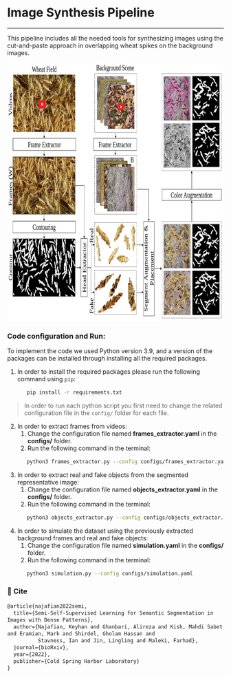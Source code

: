 # Image Synthesis Pipeline
- - -
This pipeline includes all the needed tools for synthesizing images using the cut-and-paste approach in overlapping wheat spikes on the background images.
<p align="center">
  <img src="ImageSimulation.png" alt="Image Synthesis Pipeline" width="800" height="600">
</p>


### Code configuration and Run:
To implement the code we used Python version 3.9, and a version of the packages can be installed through installing all the required packages.

1. In order to install the required packages please run the following command using `pip`: 
   ```bash
      pip install -r requirements.txt
   ```
> In order to run each python script you first need to change the related configuration file in the `config/` folder for each file.

2. In order to extract frames from videos:
   1. Change the configuration file named **frames_extractor.yaml** in the **configs/** folder.  
   2. Run the following command in the terminal:
   ```bash
      python3 frames_extractor.py --config configs/frames_extractor.yaml
   ```       
3. In order to extract real and fake objects from the segmented representative image:
   1. Change the configuration file named **objects_extractor.yaml** in the **configs/** folder. 
   2. Run the following command in the terminal:
   ```bash
      python3 objects_extractor.py --config configs/objects_extractor.yaml
   ```  
4. In order to simulate the dataset using the previously extracted background frames and real and fake objects:
   1. Change the configuration file named **simulation.yaml** in the **configs/** folder. 
   2. Run the following command in the terminal:
   ```bash
      python3 simulation.py --config configs/simulation.yaml
   ```  
### 📝 Cite
```
@article{najafian2022semi,
  title={Semi-Self-Supervised Learning for Semantic Segmentation in Images with Dense Patterns},
  author={Najafian, Keyhan and Ghanbari, Alireza and Kish, Mahdi Sabet and Eramian, Mark and Shirdel, Gholam Hassan and 
          Stavness, Ian and Jin, Lingling and Maleki, Farhad},
  journal={bioRxiv},
  year={2022},
  publisher={Cold Spring Harbor Laboratory}
}
```
